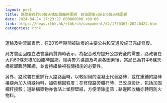 ```yaml
---
layout: post
title: 路政署在約60條天橋加設臨時圍網　經協調後已拆卸6條天橋圍網
date: 2024-04-24 17:23:27.000000000 +08:00
link: https://news.rthk.hk/rthk/ch/component/k2/1750367-20240424.htm
categories: rthk
---
```


運輸及物流局表示，在2019年期間被破壞的主要公共和交通設施已完成修復。

局方書面回覆立法會議員質詢時表示，為配合政府提升公眾安全的需要，路政署在大約60條天橋加設臨時圍網，經與警方協調及考慮各因素後，當局已為其中6條天橋拆卸臨時圍網，並會持續檢視有關措施的必要性。

另外，路政署在重鋪行人路路面時，以較耐用的混凝土代替路磚，或在重鋪的路磚接縫內加入填縫物料，加強穩固程度；在修復路旁欄杆時，已改良設計，包括加固欄杆接駁；道路構築物亦會貼上塑膠壁紙，方便清除塗鴉；路邊回收桶亦轉用防火物料。
